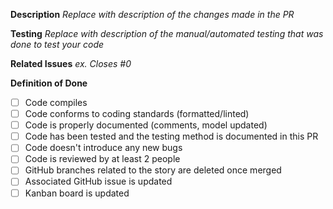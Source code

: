 **Description**
_Replace with description of the changes made in the PR_

**Testing**
_Replace with description of the manual/automated testing that was done to test your code_

**Related Issues**
_ex. Closes #0_

**Definition of Done**

- [ ] Code compiles
- [ ] Code conforms to coding standards (formatted/linted)
- [ ] Code is properly documented (comments, model updated)
- [ ] Code has been tested and the testing method is documented in this PR
- [ ] Code doesn't introduce any new bugs
- [ ] Code is reviewed by at least 2 people
- [ ] GitHub branches related to the story are deleted once merged
- [ ] Associated GitHub issue is updated
- [ ] Kanban board is updated
